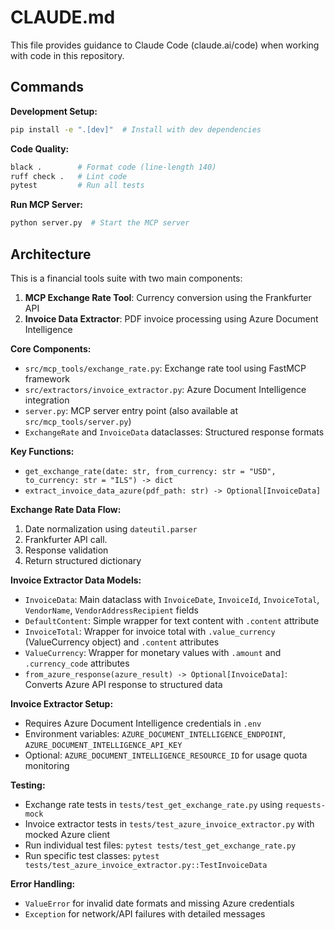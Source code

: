 # CLAUDE.md

This file provides guidance to Claude Code (claude.ai/code) when working with code in this repository.

## Commands

**Development Setup:**
```bash
pip install -e ".[dev]"  # Install with dev dependencies
```

**Code Quality:**
```bash
black .        # Format code (line-length 140)
ruff check .   # Lint code
pytest         # Run all tests
```

**Run MCP Server:**
```bash
python server.py  # Start the MCP server
```

## Architecture

This is a financial tools suite with two main components:

1. **MCP Exchange Rate Tool**: Currency conversion using the Frankfurter API
2. **Invoice Data Extractor**: PDF invoice processing using Azure Document Intelligence

**Core Components:**
- `src/mcp_tools/exchange_rate.py`: Exchange rate tool using FastMCP framework
- `src/extractors/invoice_extractor.py`: Azure Document Intelligence integration
- `server.py`: MCP server entry point (also available at `src/mcp_tools/server.py`)
- `ExchangeRate` and `InvoiceData` dataclasses: Structured response formats

**Key Functions:**
- `get_exchange_rate(date: str, from_currency: str = "USD", to_currency: str = "ILS") -> dict`
- `extract_invoice_data_azure(pdf_path: str) -> Optional[InvoiceData]`

**Exchange Rate Data Flow:**
1. Date normalization using `dateutil.parser`
2. Frankfurter API call.
3. Response validation
4. Return structured dictionary

**Invoice Extractor Data Models:**
- `InvoiceData`: Main dataclass with `InvoiceDate`, `InvoiceId`, `InvoiceTotal`, `VendorName`, `VendorAddressRecipient` fields
- `DefaultContent`: Simple wrapper for text content with `.content` attribute
- `InvoiceTotal`: Wrapper for invoice total with `.value_currency` (ValueCurrency object) and `.content` attributes
- `ValueCurrency`: Wrapper for monetary values with `.amount` and `.currency_code` attributes
- `from_azure_response(azure_result) -> Optional[InvoiceData]`: Converts Azure API response to structured data

**Invoice Extractor Setup:**
- Requires Azure Document Intelligence credentials in `.env`
- Environment variables: `AZURE_DOCUMENT_INTELLIGENCE_ENDPOINT`, `AZURE_DOCUMENT_INTELLIGENCE_API_KEY`
- Optional: `AZURE_DOCUMENT_INTELLIGENCE_RESOURCE_ID` for usage quota monitoring

**Testing:**
- Exchange rate tests in `tests/test_get_exchange_rate.py` using `requests-mock`
- Invoice extractor tests in `tests/test_azure_invoice_extractor.py` with mocked Azure client
- Run individual test files: `pytest tests/test_get_exchange_rate.py`
- Run specific test classes: `pytest tests/test_azure_invoice_extractor.py::TestInvoiceData`

**Error Handling:**
- `ValueError` for invalid date formats and missing Azure credentials
- `Exception` for network/API failures with detailed messages